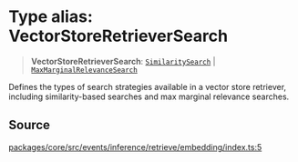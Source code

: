 # Type alias: VectorStoreRetrieverSearch

> **VectorStoreRetrieverSearch**: [`SimilaritySearch`](SimilaritySearch.md) \| [`MaxMarginalRelevanceSearch`](MaxMarginalRelevanceSearch.md)

Defines the types of search strategies available in a vector store retriever,
including similarity-based searches and max marginal relevance searches.

## Source

[packages/core/src/events/inference/retrieve/embedding/index.ts:5](https://github.com/VictorS67/encre/blob/42c3bddca4be2d23ad959c1c99381eefbf43789c/packages/core/src/events/inference/retrieve/embedding/index.ts#L5)
